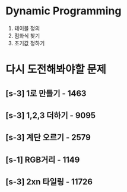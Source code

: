 # Dynamic Programming
1. 테이블 정의
2. 점화식 찾기
3. 초기값 정하기


# 다시 도전해봐야할 문제
## [s-3] 1로 만들기 - 1463
## [s-3] 1,2,3 더하기 - 9095
## [s-3] 계단 오르기 - 2579
## [s-1] RGB거리 - 1149
## [s-3] 2xn 타일링 - 11726